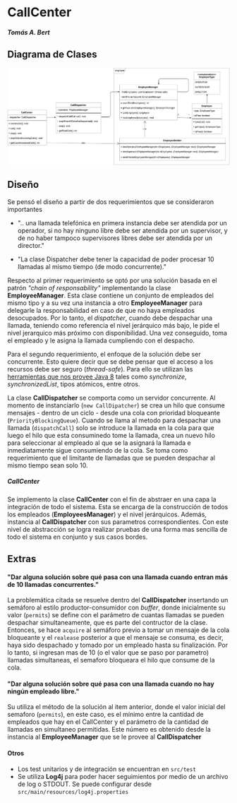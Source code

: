# CallCenter 
##### Tomás A. Bert
 
## Diagrama de Clases 
![Diagrama de clases](img/CallCenter.png) 
 
## Diseño 
 
Se pensó el diseño a partir de dos requerimientos que se consideraron importantes
- ".. una llamada telefónica en primera instancia debe ser atendida por un operador, si no hay ninguno libre debe ser atendida por un supervisor, y de no haber tampoco supervisores libres debe ser atendida por un director." 
 
- "La clase Dispatcher debe tener la capacidad de poder procesar 10 llamadas al mismo tiempo (de modo concurrente)." 
 
Respecto al primer requerimiento se optó por una solución basada en el patrón *"chain of responsability"* implementando la clase **EmployeeManager**. Esta clase contiene un conjunto de empleados del mismo tipo y a su vez una instancia a otro **EmployeeManager** para delegarle la responsabilidad en caso de que no haya empleados desocupados. Por lo tanto, el *dispatcher*, cuando debe despachar una llamada, teniendo como referencia el nivel jerárquico más bajo, le pide el nivel jerarquico más próximo con disponibilidad. Una vez conseguido, toma el empleado y le asigna la llamada cumpliendo con el despacho. 
 
Para el segundo requerimiento, el enfoque de la solución debe ser concurrente. Esto quiere decir que se debe pensar que el acceso a los recursos debe ser seguro (*thread-safe*). Para ello se utilizan las [herramientas que nos provee Java 8](https://docs.oracle.com/javase/8/docs/technotes/guides/concurrency/index.html) tales como *synchronize*, *synchronizedList*, tipos atómicos, entre otros. 

La clase **CallDispatcher** se comporta como un servidor concurrente. Al momento de instanciarlo (`new CallDipatcher`) se crea un hilo que consume mensajes - dentro de un ciclo - desde una cola con prioridad bloqueante (`PriorityBlockingQueue`). Cuando se llama al metodo para despachar una llamada (`dispatchCall`) solo se introduce la llamada en la cola para que luego el hilo que esta consuminedo tome la llamada, crea un nuevo hilo para seleccionar al empleado al que se la asignará la llamada e inmediatamente sigue consumiendo de la cola.
Se toma como requerimiento que el limitante de llamadas que se pueden despachar al mismo tiempo sean solo 10.


##### CallCenter 
Se implemento la clase **CallCenter** con el fin de abstraer en una capa la integración de todo el sistema. Esta se encarga de la construcción de todos los empleados (**EmployeesManager**) y el nivel jerárquicos. Además, instancia al **CallDispatcher** con sus parametros correspondientes. Con este nivel de abstracción se logra realizar pruebas de una forma mas sencilla de todo el sistema en conjunto y sus casos bordes. 
 
## Extras 

#### "Dar alguna solución sobre qué pasa con una llamada cuando entran más de 10 llamadas concurrentes." 
La problemática citada se resuelve dentro del **CallDispatcher** insertando un semáforo al estilo productor-consumidor con *buffer*, donde inicialmente su valor (`permits`) se define con el parámetro de cuantas llamadas se pueden despachar simultaneamente, que es parte del contructor de la clase. Entonces, se hace `acquire` al semáforo previo a tomar un mensaje de la cola bloqueante y el `realease` posterior a que el mensaje se consuma, es decir, haya sido despachado y tomado por un empleado hasta su finalización. Por lo tanto, si ingresan mas de 10 (o el valor que se paso por parametro) llamadas simultaneas, el semaforo bloqueara el hilo que consume de la cola.

#### "Dar alguna solución sobre qué pasa con una llamada cuando no hay ningún empleado libre."   
Su utiliza el método de la solución al item anterior, donde el valor inicial del semaforo (`permits`), en este caso, es el mínimo entre la cantidad de empleados que hay en el CallCenter y el parámetro de la cantidad de llamadas en simultaneo permitidas. Este número es obtenido desde la instancia al **EmployeeManager** que se le provee al **CallDispatcher**


#### Otros 
 
- Los test unitarios y de integración se encuentran en `src/test` 
- Se utiliza **Log4j** para poder hacer seguimientos por medio de un archivo de log o STDOUT. 
Se puede configurar desde `src/main/resources/log4j.properties`
